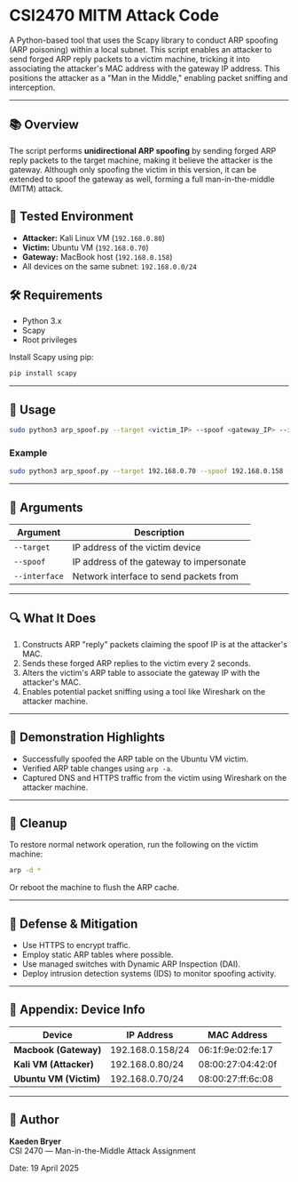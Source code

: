 # CSI2470 MITM Attack Code

A Python-based tool that uses the Scapy library to conduct ARP spoofing (ARP poisoning) within a local subnet. This script enables an attacker to send forged ARP reply packets to a victim machine, tricking it into associating the attacker's MAC address with the gateway IP address. This positions the attacker as a "Man in the Middle," enabling packet sniffing and interception.

---

## 📚 Overview

The script performs **unidirectional ARP spoofing** by sending forged ARP reply packets to the target machine, making it believe the attacker is the gateway. Although only spoofing the victim in this version, it can be extended to spoof the gateway as well, forming a full man-in-the-middle (MITM) attack.

## 🧪 Tested Environment

- **Attacker:** Kali Linux VM (`192.168.0.80`)
- **Victim:** Ubuntu VM (`192.168.0.70`)
- **Gateway:** MacBook host (`192.168.0.158`)
- All devices on the same subnet: `192.168.0.0/24`

## 🛠️ Requirements

- Python 3.x
- Scapy
- Root privileges

Install Scapy using pip:

```bash
pip install scapy
```

---

## 🚀 Usage

```bash
sudo python3 arp_spoof.py --target <victim_IP> --spoof <gateway_IP> --interface <network_interface>
```

### Example

```bash
sudo python3 arp_spoof.py --target 192.168.0.70 --spoof 192.168.0.158 --interface eth0
```

---

## 📂 Arguments

| Argument       | Description                              |
|----------------|------------------------------------------|
| `--target`     | IP address of the victim device          |
| `--spoof`      | IP address of the gateway to impersonate |
| `--interface`  | Network interface to send packets from   |

---

## 🔍 What It Does

1. Constructs ARP "reply" packets claiming the spoof IP is at the attacker's MAC.
2. Sends these forged ARP replies to the victim every 2 seconds.
3. Alters the victim's ARP table to associate the gateway IP with the attacker's MAC.
4. Enables potential packet sniffing using a tool like Wireshark on the attacker machine.

---

## 📸 Demonstration Highlights

- Successfully spoofed the ARP table on the Ubuntu VM victim.
- Verified ARP table changes using `arp -a`.
- Captured DNS and HTTPS traffic from the victim using Wireshark on the attacker machine.

---

## 🧹 Cleanup

To restore normal network operation, run the following on the victim machine:

```bash
arp -d *
```

Or reboot the machine to flush the ARP cache.

---

## 🔐 Defense & Mitigation

- Use HTTPS to encrypt traffic.
- Employ static ARP tables where possible.
- Use managed switches with Dynamic ARP Inspection (DAI).
- Deploy intrusion detection systems (IDS) to monitor spoofing activity.

---

## 📎 Appendix: Device Info

| Device              | IP Address       | MAC Address          |
|---------------------|------------------|-----------------------|
| **Macbook (Gateway)** | 192.168.0.158/24 | 06:1f:9e:02:fe:17     |
| **Kali VM (Attacker)** | 192.168.0.80/24  | 08:00:27:04:42:0f     |
| **Ubuntu VM (Victim)** | 192.168.0.70/24  | 08:00:27:ff:6c:08     |

---

## 🧠 Author

**Kaeden Bryer**  
CSI 2470 –– Man-in-the-Middle Attack Assignment

Date: 19 April 2025
